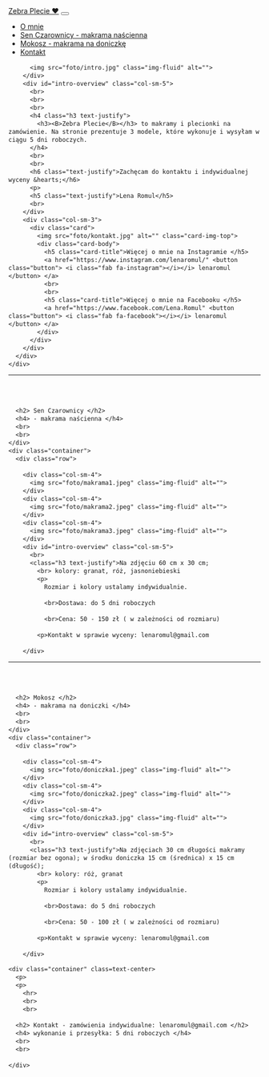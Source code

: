 <!DOCTYPE html>
<html lang="en">

<head>
  <meta charset="UTF-8">
  <meta name="viewport" content="width=device-width, initial-scale=1.0">
  <meta http-equiv="X-UA-Compatible" content="ie=edge">
  <link rel="stylesheet" href="https://stackpath.bootstrapcdn.com/bootstrap/4.4.1/css/bootstrap.min.css" integrity="sha384-Vkoo8x4CGsO3+Hhxv8T/Q5PaXtkKtu6ug5TOeNV6gBiFeWPGFN9MuhOf23Q9Ifjh" crossorigin="anonymous">
  <link rel="stylesheet" href="https://cdnjs.cloudflare.com/ajax/libs/font-awesome/5.14.0/css/all.min.css" integrity="sha512-1PKOgIY59xJ8Co8+NE6FZ+LOAZKjy+KY8iq0G4B3CyeY6wYHN3yt9PW0XpSriVlkMXe40PTKnXrLnZ9+fkDaog==" crossorigin="anonymous" />
  <link rel="stylesheet" href="./style.css">
  <title>Zebra Plecie &hearts;</title>
</head>

<body>

  <nav id="main-nav" class="navbar navbar-expand-sm bg-light navbar-light sticky-top">
    <div class="container">
      <a href="index.html" class="navbar-brand">Zebra Plecie &hearts;</a>
      <button class="navbar-toggler" type="button" data-toggle="collapse" data-target="#navbarCollapse">
        <span class="navbar-toggler-icon"></span>
      </button>
      <div class="collapse navbar-collapse" id="navbarCollapse">
        <ul class="navbar-nav ml-auto">
          <li class="nav-item">
            <a href="#intro" class="nav-link">O mnie</a>
          </li>
          <li class="nav-item">
            <a href="#sen-czarownicy" class="nav-link">Sen Czarownicy - makrama naścienna</a>
          </li>
          <li class="nav-item">
            <a href="#mokosz" class="nav-link">Mokosz - makrama na doniczkę </a>
          </li>
          <li class="nav-item">
            <a href="#kontakt" class="nav-link">Kontakt</a>
          </li>
        </ul>
      </div>
    </div>
  </nav>

  <section id="intro">
    <div class="container">
      <div class="row">
        <!-- <img src="images/tworzsamodzielnie2.png" class="img-fluid" alt="" width=""> -->
        <div class="col-sm-4">

          <img src="foto/intro.jpg" class="img-fluid" alt="">
        </div>
        <div id="intro-overview" class="col-sm-5">
          <br>
          <br>
          <br>
          <h4 class="h3 text-justify">
            <h3><B>Zebra Plecie</B></h3> to makramy i plecionki na zamówienie. Na stronie prezentuje 3 modele, które wykonuje i wysyłam w ciągu 5 dni roboczych.
          </h4>
          <br>
          <br>
          <h6 class="text-justify">Zachęcam do kontaktu i indywidualnej wyceny &hearts;</h6>
          <p>
          <h5 class="text-justify">Lena Romul</h5>
          <br>
        </div>
        <div class="col-sm-3">
          <div class="card">
            <img src="foto/kontakt.jpg" alt="" class="card-img-top">
            <div class="card-body">
              <h5 class="card-title">Więcej o mnie na Instagramie </h5>
              <a href="https://www.instagram.com/lenaromul/" <button class="button"> <i class="fab fa-instagram"></i></i> lenaromul </button> </a>
              <br>
              <br>
              <h5 class="card-title">Więcej o mnie na Facebooku </h5>
              <a href="https://www.facebook.com/Lena.Romul" <button class="button"> <i class="fab fa-facebook"></i></i> lenaromul </button> </a>
            </div>
          </div>
        </div>
      </div>
    </div>
  </section>
  <section id="sen-czarownicy">
    <div class="container" class=text-center>
      <p>
      <p>
        <hr>
        <br>
        <br>

      <h2> Sen Czarownicy </h2>
      <h4> - makrama naścienna </h4>
      <br>
      <br>
    </div>
    <div class="container">
      <div class="row">

        <div class="col-sm-4">
          <img src="foto/makrama1.jpeg" class="img-fluid" alt="">
        </div>
        <div class="col-sm-4">
          <img src="foto/makrama2.jpeg" class="img-fluid" alt="">
        </div>
        <div class="col-sm-4">
          <img src="foto/makrama3.jpeg" class="img-fluid" alt="">
        </div>
        <div id="intro-overview" class="col-sm-5">
          <br>
          <class="h3 text-justify">Na zdjęciu 60 cm x 30 cm;
            <br> kolory: granat, róż, jasnoniebieski
            <p>
              Rozmiar i kolory ustalamy indywidualnie.

              <br>Dostawa: do 5 dni roboczych

              <br>Cena: 50 - 150 zł ( w zależności od rozmiaru)

            <p>Kontakt w sprawie wyceny: lenaromul@gmail.com

        </div>
  </section>

  <section id="mokosz">
    <div class="container" class=text-center>
      <p>
      <p>
        <hr>
        <br>
        <br>

      <h2> Mokosz </h2>
      <h4> - makrama na doniczki </h4>
      <br>
      <br>
    </div>
    <div class="container">
      <div class="row">

        <div class="col-sm-4">
          <img src="foto/doniczka1.jpeg" class="img-fluid" alt="">
        </div>
        <div class="col-sm-4">
          <img src="foto/doniczka2.jpeg" class="img-fluid" alt="">
        </div>
        <div class="col-sm-4">
          <img src="foto/doniczka3.jpg" class="img-fluid" alt="">
        </div>
        <div id="intro-overview" class="col-sm-5">
          <br>
          <class="h3 text-justify">Na zdjęciach 30 cm długości makramy (rozmiar bez ogona); w środku doniczka 15 cm (średnica) x 15 cm (długość);
            <br> kolory: róż, granat
            <p>
              Rozmiar i kolory ustalamy indywidualnie.

              <br>Dostawa: do 5 dni roboczych

              <br>Cena: 50 - 100 zł ( w zależności od rozmiaru)

            <p>Kontakt w sprawie wyceny: lenaromul@gmail.com

        </div>
  </section>
  <section id="kontakt">

    <div class="container" class=text-center>
      <p>
      <p>
        <hr>
        <br>
        <br>

      <h2> Kontakt - zamówienia indywidualne: lenaromul@gmail.com </h2>
      <h4> wykonanie i przesyłka: 5 dni roboczych </h4>
      <br>
      <br>

    </div>
  </section>
</body>

</html>
